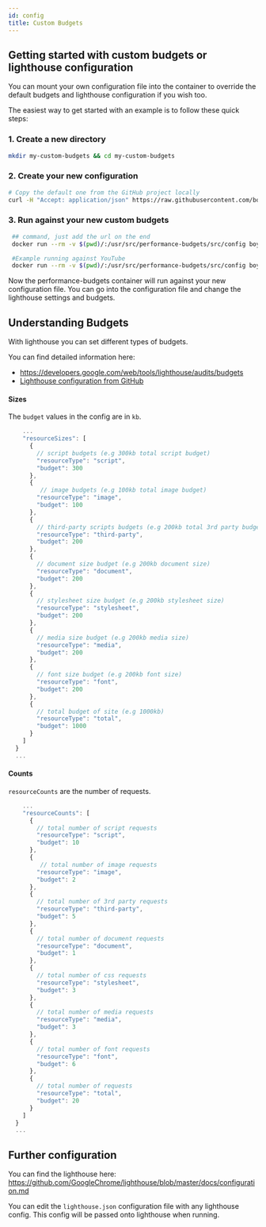 ```yaml
---
id: config
title: Custom Budgets
---
```


## Getting started with custom budgets or lighthouse configuration

You can mount your own configuration file into the container to override the default budgets and lighthouse configuration if you wish too.

The easiest way to get started with an example is to follow these quick steps:

### 1. Create a new directory

```sh
mkdir my-custom-budgets && cd my-custom-budgets
```

### 2. Create your new configuration

```sh
# Copy the default one from the GitHub project locally
curl -H "Accept: application/json" https://raw.githubusercontent.com/boyney123/performance-budgets/master/example/config/lighthouse.json > lighthouse.json
```

### 3. Run against your new custom budgets

```sh
 ## command, just add the url on the end
 docker run --rm -v $(pwd)/:/usr/src/performance-budgets/src/config boyney123/performance-budgets {url}

 #Example running against YouTube
 docker run --rm -v $(pwd)/:/usr/src/performance-budgets/src/config boyney123/performance-budgets https://youtube.com
```

Now the performance-budgets container will run against your new configuration file. You can go into the configuration file and change the lighthouse settings and budgets.

## Understanding Budgets

With lighthouse you can set different types of budgets.

You can find detailed information here:

- https://developers.google.com/web/tools/lighthouse/audits/budgets
- [Lighthouse configuration from GitHub ](https://github.com/GoogleChrome/lighthouse/blob/master/lighthouse-core/audits/performance-budget.js)

#### Sizes

The `budget` values in the config are in `kb`.

```javascript
    ...
    "resourceSizes": [
      {
        // script budgets (e.g 300kb total script budget)
        "resourceType": "script",
        "budget": 300
      },
      {
         // image budgets (e.g 100kb total image budget)
        "resourceType": "image",
        "budget": 100
      },
      {
        // third-party scripts budgets (e.g 200kb total 3rd party budget)
        "resourceType": "third-party",
        "budget": 200
      },
      {
        // document size budget (e.g 200kb document size)
        "resourceType": "document",
        "budget": 200
      },
      {
        // stylesheet size budget (e.g 200kb stylesheet size)
        "resourceType": "stylesheet",
        "budget": 200
      },
      {
        // media size budget (e.g 200kb media size)
        "resourceType": "media",
        "budget": 200
      },
      {
        // font size budget (e.g 200kb font size)
        "resourceType": "font",
        "budget": 200
      },
      {
        // total budget of site (e.g 1000kb)
        "resourceType": "total",
        "budget": 1000
      }
    ]
  }
  ...
```

#### Counts

`resourceCounts` are the number of requests.

```javascript
    ...
    "resourceCounts": [
      {
        // total number of script requests
        "resourceType": "script",
        "budget": 10
      },
      {
         // total number of image requests
        "resourceType": "image",
        "budget": 2
      },
      {
        // total number of 3rd party requests
        "resourceType": "third-party",
        "budget": 5
      },
      {
        // total number of document requests
        "resourceType": "document",
        "budget": 1
      },
      {
        // total number of css requests
        "resourceType": "stylesheet",
        "budget": 3
      },
      {
        // total number of media requests
        "resourceType": "media",
        "budget": 3
      },
      {
        // total number of font requests
        "resourceType": "font",
        "budget": 6
      },
      {
        // total number of requests
        "resourceType": "total",
        "budget": 20
      }
    ]
  }
  ...
```

## Further configuration

You can find the lighthouse here: https://github.com/GoogleChrome/lighthouse/blob/master/docs/configuration.md

You can edit the `lighthouse.json` configuration file with any lighthouse config. This config will be passed onto lighthouse when running.
